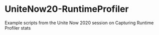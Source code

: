 # UniteNow20-RuntimeProfiler
Example scripts from the Unite Now 2020 session on Capturing Runtime Profiler stats

